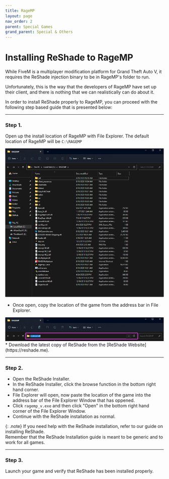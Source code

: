 ```yaml
---
title: RageMP
layout: page
nav_order: 2
parent: Special Games
grand_parent: Special & Others
---
```


# Installing ReShade to RageMP
While FiveM is a multiplayer modification platform for Grand Theft Auto V, it requires the ReShade injection binary to be in RageMP's folder to run.

Unfortunately, this is the way that the developers of RageMP have set up their client, and there is nothing that we can realistically can do about it.

In order to install ReShade properly to RageMP, you can proceed with the following step based guide that is presented below:

------

### Step 1.
Open up the install location of RageMP with File Explorer.
The default location of RageMP will be `C:\RAGEMP`
  <div>
  <img src="./images/ragemp/ragemp_install_location.png"/>
  </div>
 
 * Once open, copy the location of the game from the address bar in File Explorer.
  <div>
  <img src="./images/ragemp/ragemp_install_address.png"/>
  </div>
 * Download the latest copy of ReShade from the [ReShade Website](https://reshade.me).

------

### Step 2.
 * Open the ReShade Installer.
 * In the ReShade Installer, click the browse function in the bottom right hand corner.
 * File Explorer will open, now paste the location of the game into the address bar of the File Explorer Window that has oppened.
 * Click `ragemp_v.exe` and then click "Open" in the bottom right hand corner of the File Explorer Window.
 * Continue with the ReShade installation as normal.

 {: .note}
 If you need help with the ReShade installation, refer to our guide on installing ReShade.<br>
 Remember that the ReShade Installation guide is meant to be generic and to work for all games.

------

### Step 3.
Launch your game and verify that ReShade has been installed properly.